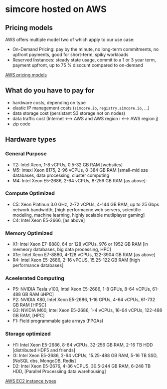 # simcore hosted on AWS

## Pricing models

AWS offers multiple model two of which apply to our use case:

- On-Demand Pricing: pay by the minute, no long-term commitments, no upfront payments, good for short-term, spiky workloads
- Reserved Instances: steady state usage, commit to a 1 or 3 year term, payment upfront, up to 75 % disocunt compared to on-demand

[AWS pricing models](https://aws.amazon.com/ec2/pricing/)

## What do you have to pay for

- hardware costs, depending on type
- elastic IP management costs (`simcore.io`, `registry.simcore.io`, ...)
- data storage cost (persistant S3 storage not on nodes)
- data traffic cost (Internet <--> AWS and AWS region i <--> AWS region j)
- zip code

## Hardware types

### General Purpose
- T2: Intel Xeon, 1-8 vCPUs, 0.5-32 GB RAM [websites]
- M5: Intexl Xeon 8175, 2-96 vCPUs, 8-384 GB RAM [small-mid sze databases, data processing, cluster computing
- M4: Intel Xeon E5-2686, 2-64 vCPUs, 8-256 GB RAM [as above]- 

### Compute Optimized

- C5: Xeon Platinun 3.0 GHz, 2-72 vCPUs, 4-144 GB RAM, up to 25 Gbps network bandwidth, [high performacne web servers, scientific modeling, machine learning, highly scalable mutliplayer gaming]
- C4: Intel Xeon E5-2666, [as above]

### Memory Optimized

- X1: Intel Xeon E7-8880, 64 or 128 vCPUs, 976 or 1952 GB RAM [in memeory databases, big data processing, HPC]
- X1e: Intel Xeon E7-8880, 4-128 vCPUs, 122-3904 GB RAM [as above]
- R4: Intel Xeon E5-2686, 2-16 vPCUS, 15.25-122 GB RAM [high performance databases]

### Aceelerated Computing

- P5: NVIDIA Tesla v100, Intel Xeon E5-2686, 1-8 GPUs, 8-64 vCPUs, 61-488 GB RAM üHPC]
- P2: NVIDIA K80, Intel Xeon E5-2686, 1-16 GPUs, 4-64 vCPUs, 61-732 GB RAM [HPSC]
- G3: NVIDIA M60, Intel Xeon E5-2686, 1-4 vCPUs, 16-64 vCPUs, 122-488 GB RAM, [HPC]
- F1: Field programmable gate arrays (FPGAs)

### Storage optimized

- H1: Intel Xeon E5-2686, 8-64 vCPUs, 32-256 GB RAM, 2-16 TB HDD [distributed HDF5 and friends]
- I3: Intel Xeon E5-2686, 2-64 vCPUs, 15.25-488 GB RAM, 5-16 TB SSD, [NoSQL dbs, MongoDB, Redis]
- D2: Intel Xeon E5-2676, 4-36 vCPUS, 30.5-244 GB RAM, 6-248 TB HDD, [Parallel Processiing data warehousing]

[AWS EC2 instance types](https://aws.amazon.com/ec2/instance-types/)